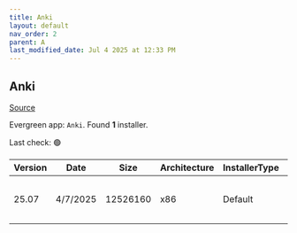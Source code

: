 ```yaml
---
title: Anki
layout: default
nav_order: 2
parent: A
last_modified_date: Jul 4 2025 at 12:33 PM
---
```


## Anki

[Source](https://github.com/ankitects/anki/)

Evergreen app: `Anki`. Found **1** installer.

Last check: 🟢

| Version | Date     | Size     | Architecture | InstallerType | Type | URI                                                                                                                                                      |
| ------- | -------- | -------- | ------------ | ------------- | ---- | -------------------------------------------------------------------------------------------------------------------------------------------------------- |
| 25.07   | 4/7/2025 | 12526160 | x86          | Default       | exe  | [https://github.com/ankitects/anki/releases/download/25.07/anki-install.exe](https://github.com/ankitects/anki/releases/download/25.07/anki-install.exe) |

